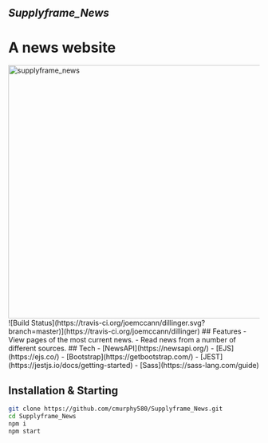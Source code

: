 ## _Supplyframe_News_
# A news website
<img width="508" alt="supplyframe_news" src="https://user-images.githubusercontent.com/20917138/154825570-311ae690-1963-436c-b827-5db835592dc9.png">
![Build Status](https://travis-ci.org/joemccann/dillinger.svg?branch=master)](https://travis-ci.org/joemccann/dillinger)
## Features
- View pages of the most current news.
- Read news from a number of different sources.
## Tech
- [NewsAPI](https://newsapi.org/) 
- [EJS](https://ejs.co/)  
- [Bootstrap](https://getbootstrap.com/)  
- [JEST](https://jestjs.io/docs/getting-started)  
- [Sass](https://sass-lang.com/guide)

## Installation & Starting
```sh
git clone https://github.com/cmurphy580/Supplyframe_News.git
cd Supplyframe_News
npm i
npm start
```
